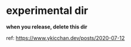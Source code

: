 # experimental dir

**when you release, delete this dir**

ref: https://www.ykicchan.dev/posts/2020-07-12
